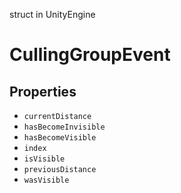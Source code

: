 struct in UnityEngine
# CullingGroupEvent

## Properties
- `currentDistance`
- `hasBecomeInvisible`
- `hasBecomeVisible`
- `index`
- `isVisible`
- `previousDistance`
- `wasVisible`
